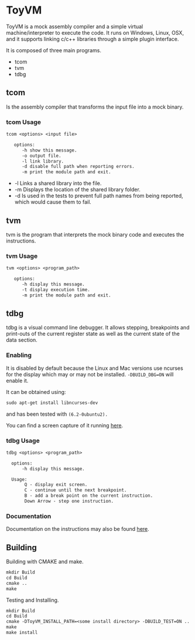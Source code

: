 # ToyVM

ToyVM is a mock assembly compiler and a simple virtual machine/interpreter to execute the code. It runs on Windows, Linux, OSX, and it supports linking c/c++ libraries through a simple plugin interface.


It is composed of three main programs.

* tcom
* tvm
* tdbg

## tcom

Is the assembly compiler that transforms the input file into a mock binary.


### tcom Usage

```txt
tcom <options> <input file>

   options:
      -h show this message.
      -o output file.
      -l link library.
      -d disable full path when reporting errors.
      -m print the module path and exit.
```

* -l Links a shared library into the file.
* -m Displays the location of the shared library folder.
* -d Is used in the tests to prevent full path names from being reported, which would cause them to fail.

## tvm

tvm is the program that interprets the mock binary code and executes the instructions. 

### tvm Usage

```txt
tvm <options> <program_path>

   options:
      -h display this message.
      -t display execution time.
      -m print the module path and exit.
```

## tdbg

tdbg is a visual command line debugger. It allows stepping, breakpoints and print-outs of the current register state as well as the current state of the data section.   


### Enabling 

It is disabled by default because the Linux and Mac versions use ncurses for the display which may or may not be installed. ```-DBUILD_DBG=ON``` will enable it.

It can be obtained using:
```txt
sudo apt-get install libncurses-dev
```
and has been tested with ```(6.2-0ubuntu2).```


You can find a screen capture of it running [here](Capture.gif).


### tdbg Usage

```txt
tdbg <options> <program_path>

  options:
      -h display this message.

  Usage:
       Q - display exit screen.
       C - continue until the next breakpoint.
       B - add a break point on the current instruction.
       Down Arrow - step one instruction.

```


### Documentation

Documentation on the instructions may also be found [here](Codes.md).


## Building

Building with CMAKE and make.

```txt
mkdir Build
cd Build
cmake ..
make
```

Testing and Installing.

```txt
mkdir Build
cd Build
cmake -DToyVM_INSTALL_PATH=<some install directory> -DBUILD_TEST=ON ..
make
make install
```
